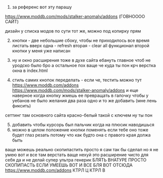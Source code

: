 1) за референс вот эту парашу

https://www.moddb.com/mods/stalker-anomaly/addons (ГОВНОООО САЙТ)

дизайн у списка модов по сути тот же, можно под копирку прям 

2) кнопки - две небольшие сбоку, чтобы не приходилось все время листать вверх
   одна - refresh
   вторая - clear all
    функционал второй кнопки у меня уже написан

3) ну и окно расширения тоже в духе сайта ебануть главное чтоб не уродско было бро а остальное пох ваще че куда ты пон крч
  верстка окна в index.html
4) стиль самих кнопок переделать - если че, тестить можно тут
https://www.moddb.com/addons
https://www.moddb.com/mods/stalker-anomaly/addons
и еще наверное когда кнопку жмешь ее превращать в галочку чтобы у уебанов не было желания два раза одно и то же добавить (мне лень фиксить)

сеттинг там основного сайта красно-белый такой с ключем ну ты пон 

5) добавить чтобы курсорь был пальчик когда на плюсик наводишься
6) можно в целом положение кнопки поменять если тебе оно тоже будет глаз резать потому что как будто она с правого края должа быть

  ваще можешь реально скопипастить просто я сам так бы сделал но я не умею вот и все там верстать ваще нехуй это расширение чисто для себя 
  да и не делай супер ультра генерик БЛЯТЬ ВНАТУРЕ ПРОСТО СКОПИПАСТЬ ЕСЛИ УМЕЕШЬ ВОТ И ВСЕ БЛЯ ВОТ ОТСЮДА https://www.moddb.com/addons КТРЛ Ц КТРЛ В
